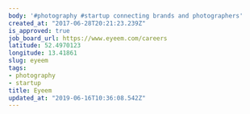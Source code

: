 ```yaml
---
body: '#photography #startup connecting brands and photographers'
created_at: "2017-06-28T20:21:23.239Z"
is_approved: true
job_board_url: https://www.eyeem.com/careers
latitude: 52.4970123
longitude: 13.41861
slug: eyeem
tags:
- photography
- startup
title: Eyeem
updated_at: "2019-06-16T10:36:08.542Z"
---
```

